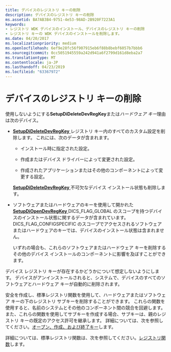 ```yaml
---
title: デバイスのレジストリ キーの削除
description: デバイスのレジストリ キーの削除
ms.assetid: BA7AB3B4-9751-4e53-98AD-2B920F7223A1
keywords:
- レジストリ WDK デバイスのインストール、デバイスのレジストリ キーの削除
- レジストリ キーの WDK デバイスのインストールを削除します。
ms.date: 04/20/2017
ms.localizationpriority: medium
ms.openlocfilehash: 6ef9e28fc56f907915eb6f88b8bebf6057b7bbb6
ms.sourcegitcommit: 0cc5051945559a242d941a6f2799d161d8eba2a7
ms.translationtype: MT
ms.contentlocale: ja-JP
ms.lasthandoff: 04/23/2019
ms.locfileid: "63367972"
---
```

# <a name="deleting-the-registry-keys-of-a-device"></a>デバイスのレジストリ キーの削除


使用しないようにする**SetupDiDeleteDevRegKey**または*ハードウェア キー*理由は次のデバイス。

-   [**SetupDiDeleteDevRegKey** ](https://msdn.microsoft.com/library/windows/hardware/ff550991)レジストリ キー内のすべてのカスタム設定を削除します。 これには、次のデータが含まれます。

    -   インストール時に指定された設定。

    -   作成またはデバイス ドライバーによって変更された設定。

    -   作成されたアプリケーションまたはその他のコンポーネントによって変更する設定。

    [**SetupDiDeleteDevRegKey** ](https://msdn.microsoft.com/library/windows/hardware/ff550991)不可欠なデバイス インストール状態も削除します。

-   ソフトウェアまたはハードウェアのキーを使用して開かれた[ **SetupDiOpenDevRegKey** ](https://msdn.microsoft.com/library/windows/hardware/ff552079) DICS_FLAG_GLOBAL のスコープを持つデバイスのインストール状態に関するデータが含まれています。 DICS_FLAG_CONFIGSPECIFIC のスコープでアクセスされるソフトウェアまたはハードウェアのキーでは、デバイスのインストール状態は含まれません。

    いずれの場合も、これらのソフトウェアまたはハードウェア キーを削除するその他のデバイス インストールのコンポーネントに影響を及ぼすことができます。

デバイス レジストリ キーが存在するかどうかについて想定しないようにします。 デバイスがアンインストールされると、システムで、デバイスのすべてのソフトウェアとハードウェア キーが自動的に削除されます。

安全を作成し、標準レジストリ関数を使用して、ハードウェアまたはソフトウェア キーの下のレジストリ サブキーを削除することができます。 これらの関数を使用すると、名前のシステムとその他のコンポーネント間の競合を回避します。 また、これらの関数を使用してサブキーを作成する場合、サブキーは、親のレジストリ キーの既定のアクセス許可を継承します。 詳細については、次を参照してください。[オープン、作成、および終了キー](https://go.microsoft.com/fwlink/p/?linkid=194541)します。

詳細については、標準レジストリ関数は、次を参照してください。[レジストリ関数](https://go.microsoft.com/fwlink/p/?linkid=194529)します。

 

 





